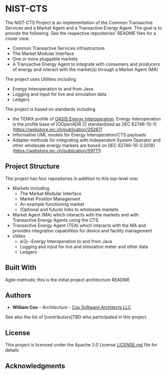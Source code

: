 # NIST-CTS

The NIST-CTS Project is an implementation of the Common Transactive Services and a Market Agent and a Transactive Energy Agent. The goal is to provide the following. See the respective repositories' README files for a closer view.
* Common Transactive Services infrastructure
* The Market Modular Interface
* One or more pluggable markets
* A Transactive Energy Agent to integrate with consumers and producers of energy and interact with the market(s) through a Market Agent (MA)

The project uses Utilities including
* Energy Interoperation to and from Java
* Logging and input for live and simulation data
* Ledgers

The project is based on standards including 
* the TEMIX profile of [OASIS Energy Interoperation](https://docs.oasis-open.org/energyinterop/ei/v1.0/os/). Energy Interoperation is the profile base of [OOpenADR 2] standardized as [IEC 62746-10-1] (https://webstore.iec.ch/publication/26267)
* Informative UML models for Energy Interoperation/CTS payloads
* Adapter methods for integrating with Independent System Operator and other wholesale energy markets are based on [IEC 62746-10-3:2018] (https://webstore.iec.ch/publication/59771) 
## Project Structure
The project has four repositories in addition to this top-level one:
* Markets including
  * The Market Modular Interface
  * Market Position Management
  * An example functioning market
  * (Optional and future) links to wholesale markets
* Market Agent (MA) which interacts with the markets and with Transactive Energy Agents using the CTS
* Transactive Energy Agent (TEA) which interacts with the MA and provides integration capabilities for device and facility management
* Utilies
  * ei2j--Energy Interoperation to and from Java
  * Logging and input for live and simulation meter and other data
  * Ledgers

## Built With
Agile methods; this is the initial project architecture README

## Authors

* **William Cox** - *Architecture* - [Cox Software Architects LLC](http://coxsoftwarearchitects.com/)

See also the list of [contributors]TBD who participated in this project.

## License

This project is licensed under the Apache 2.0 License [LICENSE.md](LICENSE.md) file for details

## Acknowledgments


